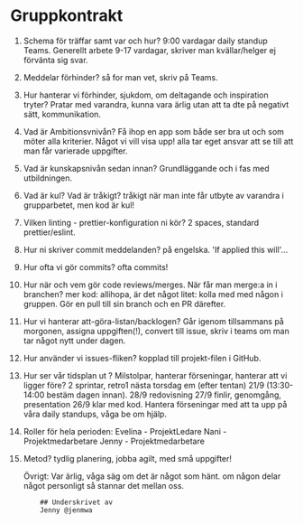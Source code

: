 # Gruppkontrakt

1.  Schema för träffar samt var och hur?
    9:00 vardagar daily standup Teams.
    Generellt arbete 9-17 vardagar, skriver man kvällar/helger ej förvänta sig svar.

2.  Meddelar förhinder?
    så for man vet, skriv på Teams.

3.  Hur hanterar vi förhinder, sjukdom, om deltagande och inspiration tryter?
    Pratar med varandra, kunna vara ärlig utan att ta dte på negativt sätt, kommunikation.

4.  Vad är Ambitionsvnivån?
    Få ihop en app som både ser bra ut och som möter alla kriterier. Något vi vill visa upp!
    alla tar eget ansvar att se till att man får varierade uppgifter.

5.  Vad är kunskapsnivån sedan innan?
    Grundläggande och i fas med utbildningen.

6.  Vad är kul? Vad är tråkigt?
    tråkigt när man inte får utbyte av varandra i grupparbetet, men kod är kul!

7.  Vilken linting - prettier-konfiguration ni kör?
    2 spaces, standard prettier/eslint.

8.  Hur ni skriver commit meddelanden?
    på engelska. 'If applied this will'...

9.  Hur ofta vi gör commits?
    ofta commits!

10. Hur när och vem gör code reviews/merges. När får man merge:a in i branchen?
    mer kod: allihopa, är det något litet: kolla med med någon i gruppen. Gör en pull till sin branch och en PR därefter.

11. Hur vi hanterar att-göra-listan/backlogen?
    Går igenom tillsammans på morgonen, assigna uppgiften(!), convert till issue, skriv i teams om man tar något nytt under dagen.

12. Hur använder vi issues-fliken?
    kopplad till projekt-filen i GitHub.

13. Hur ser vår tidsplan ut ? Milstolpar, hanterar förseningar, hanterar att vi ligger före?
    2 sprintar, retro1 nästa torsdag em (efter tentan) 21/9 (13:30-14:00 bestäm dagen innan).
    28/9 redovisning
    27/9 finlir, genomgång, presentation
    26/9 klar med kod.
    Hantera förseningar med att ta upp på våra daily standups, våga be om hjälp.

14. Roller för hela perioden:
    Evelina - ProjektLedare
    Nani - Projektmedarbetare
    Jenny - Projektmedarbetare

15. Metod?
    tydlig planering, jobba agilt, med små uppgifter!

    Övrigt:
    Var ärlig, våga säg om det är något som hänt. om någon delar något personligt så stannar det mellan oss.

            ## Underskrivet av
            Jenny @jenmwa
